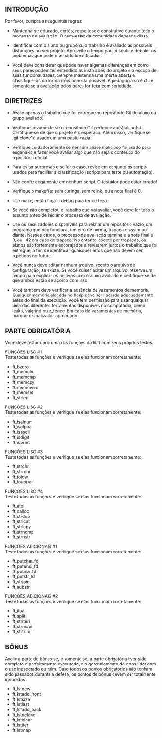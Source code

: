 ## INTRODUÇÃO

Por favor, cumpra as seguintes regras:

- Mantenha-se educado, cortês, respeitoso e construtivo durante todo o processo de avaliação. O bem-estar da comunidade depende disso.

- Identificar com o aluno ou grupo cujo trabalho é avaliado as possíveis disfunções no seu projeto. Aproveite o tempo para discutir e debater os problemas que podem ter sido identificados.

- Você deve considerar que pode haver algumas diferenças em como seus pares podem ter entendido as instruções do projeto e o escopo de suas funcionalidades. Sempre mantenha uma mente aberta e classifique-os da forma mais honesta possível. A pedagogia só é útil e somente se a avaliação pelos pares for feita com seriedade.

## DIRETRIZES
- Avalie apenas o trabalho que foi entregue no repositório Git do aluno ou grupo avaliado.

- Verifique novamente se o repositório Git pertence ao(s) aluno(s). Certifique-se de que o projeto é o esperado. Além disso, verifique se 'git clone' é usado em uma pasta vazia.

- Verifique cuidadosamente se nenhum aliase malicioso foi usado para enganá-lo e fazer você avaliar algo que não seja o conteúdo do repositório oficial.

- Para evitar surpresas e se for o caso, revise em conjunto os scripts usados  para facilitar a classificação (scripts para teste ou automação).

- Não confie cegamente em nenhum script. O testador pode estar errado!

- Verifique o makefile: sem curinga, sem relink, ou a nota final é 0.

- Use make, então faça --debug para ter certeza.

- Se você não completou o trabalho que vai avaliar, você deve ler todo o assunto antes de iniciar o processo de avaliação.

- Use os sinalizadores disponíveis para relatar um repositório vazio, um programa que não funciona, um erro de norma, trapaça e assim por diante. Nesses casos, o processo de avaliação termina e a nota final é 0, ou -42 em caso de trapaça. No entanto, exceto por trapaças, os alunos são fortemente encorajados a revisarem juntos o trabalho que foi entregue, a fim de identificar quaisquer erros que não devem ser repetidos no futuro.

- Você nunca deve editar nenhum arquivo, exceto o arquivo de configuração, se existe. Se você quiser editar um arquivo, reserve um tempo para explicar os motivos com o aluno avaliado e certifique-se de que ambos estão de acordo com isso.

- Você também deve verificar a ausência de vazamentos de memória. Qualquer memória alocada no heap deve ser liberada adequadamente antes do final da execução. Você tem permissão para usar qualquer uma das diferentes ferramentas disponíveis no computador, como leaks, valgrind ou e_fence. Em caso de vazamentos de memória, marque o sinalizador apropriado.

## PARTE OBRIGATÓRIA
Você deve testar cada uma das funções da libft com seus próprios testes.

FUNÇÕES LIBC #1<br>
Teste todas as funções e verifique se elas funcionam corretamente:
- ft_bzero
- ft_memchr
- ft_memcmp
- ft_memcpy
- ft_memmove
- ft_memset
- ft_strlen

FUNÇÕES LIBC #2<br>
Teste todas as funções e verifique se elas funcionam corretamente:
- ft_isalnum
- ft_isalpha
- ft_isascii
- ft_isdigit
- ft_isprint 

FUNÇÕES LIBC #3<br>
Teste todas as funções e verifique se elas funcionam corretamente:
- ft_strchr
- ft_strrchr
- ft_tolow
- ft_toupper

FUNÇÕES LIBC #4<br>
Teste todas as funções e verifique se elas funcionam corretamente:
- ft_atoi
- ft_calloc
- ft_strdup 
- ft_strlcat
- ft_strlcpy
- ft_strncmp
- ft_strnstr

FUNÇÕES ADICIONAIS #1<br>
Teste todas as funções e verifique se elas funcionam corretamente:
- ft_putchar_fd
- ft_putendl_fd
- ft_putnbr_fd 
- ft_putstr_fd
- ft_strjoin
- ft_substr

FUNÇÕES ADICIONAIS #2<br>
Teste todas as funções e verifique se elas funcionam corretamente:
- ft_itoa 
- ft_split
- ft_striteri
- ft_strmapi
- ft_strtrim

## BÔNUS
Avalie a parte de bônus se, e somente se, a parte obrigatória tiver sido completa e perfeitamente executada, e o gerenciamento de erros lidar com o uso inesperado ou ruim. Caso todos os pontos obrigatórios não tenham sido passados durante a defesa, os pontos de bônus devem ser totalmente ignorados.
- ft_lstnew
- ft_lstadd_front
- ft_lstsize
- ft_lstlast
- ft_lstadd_back
- ft_lstdelone
- ft_lstclear
- ft_lstiter
- ft_lstmap
